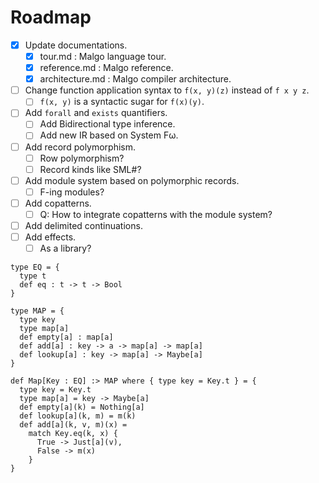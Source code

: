 # Roadmap

- [x] Update documentations.
  - [x] tour.md : Malgo language tour.
  - [x] reference.md : Malgo reference.
  - [x] architecture.md : Malgo compiler architecture.
- [ ] Change function application syntax to `f(x, y)(z)` instead of `f x y z`.
  - [ ] `f(x, y)` is a syntactic sugar for `f(x)(y)`.
- [ ] Add `forall` and `exists` quantifiers.
  - [ ] Add Bidirectional type inference.
  - [ ] Add new IR based on System Fω.
- [ ] Add record polymorphism.
  - [ ] Row polymorphism?
  - [ ] Record kinds like SML#?
- [ ] Add module system based on polymorphic records.
  - [ ] F-ing modules?
- [ ] Add copatterns.
  - [ ] Q: How to integrate copatterns with the module system?
- [ ] Add delimited continuations.
- [ ] Add effects.
  - [ ] As a library?

```
type EQ = {
  type t
  def eq : t -> t -> Bool
}

type MAP = {
  type key
  type map[a]
  def empty[a] : map[a]
  def add[a] : key -> a -> map[a] -> map[a]
  def lookup[a] : key -> map[a] -> Maybe[a]
}

def Map[Key : EQ] :> MAP where { type key = Key.t } = {
  type key = Key.t
  type map[a] = key -> Maybe[a]
  def empty[a](k) = Nothing[a]
  def lookup[a](k, m) = m(k)
  def add[a](k, v, m)(x) =
    match Key.eq(k, x) {
      True -> Just[a](v),
      False -> m(x)
    }
}
```
